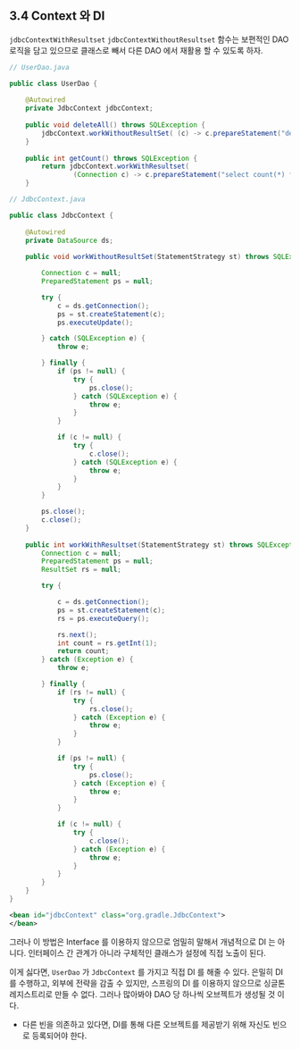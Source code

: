 
## 3.4 Context 와 DI

`jdbcContextWithResultset` `jdbcContextWithoutResultset` 함수는 보편적인 DAO 로직을 담고 있으므로 클래스로 빼서 다른 DAO 에서 재활용 할 수 있도록 하자.

```java
// UserDao.java

public class UserDao {
	
	@Autowired
	private JdbcContext jdbcContext;
	
	public void deleteAll() throws SQLException {
		jdbcContext.workWithoutResultSet( (c) -> c.prepareStatement("delete from users") );
	}
	
	public int getCount() throws SQLException {
		return jdbcContext.workWithResultset( 
				(Connection c) -> c.prepareStatement("select count(*) from users"));
	}
```

```java
// JdbcContext.java

public class JdbcContext {
	
	@Autowired
	private DataSource ds;
	
	public void workWithoutResultSet(StatementStrategy st) throws SQLException {

		Connection c = null;
		PreparedStatement ps = null;

		try {
			c = ds.getConnection();
			ps = st.createStatement(c);
			ps.executeUpdate();

		} catch (SQLException e) {
			throw e;

		} finally {
			if (ps != null) {
				try {
					ps.close();
				} catch (SQLException e) {
					throw e;
				}
			}

			if (c != null) {
				try {
					c.close();
				} catch (SQLException e) {
					throw e;
				}
			}
		}

		ps.close();
		c.close();
	}
	
	public int workWithResultset(StatementStrategy st) throws SQLException{
		Connection c = null;
		PreparedStatement ps = null;
		ResultSet rs = null;

		try {

			c = ds.getConnection();
			ps = st.createStatement(c);
			rs = ps.executeQuery();

			rs.next();
			int count = rs.getInt(1); 
			return count;
		} catch (Exception e) {
			throw e;

		} finally {
			if (rs != null) {
				try {
					rs.close();
				} catch (Exception e) {
					throw e;
				}
			}

			if (ps != null) {
				try {
					ps.close();
				} catch (Exception e) {
					throw e;
				}
			}

			if (c != null) {
				try {
					c.close();
				} catch (Exception e) {
					throw e;
				}
			}
		}
	}
}
```

```xml
<bean id="jdbcContext" class="org.gradle.JdbcContext">
</bean>
``` 

그러나 이 방법은 Interface 를 이용하지 않으므로 엄밀히 말해서 개념적으로 DI 는 아니다. 인터페이스 간 관계가 아니라 구체적인 클래스가 설정에 직접 노출이 된다. 

이게 싫다면, `UserDao` 가 `JdbcContext` 를 가지고 직접 DI 를 해줄 수 있다. 은밀히 DI 를 수행하고, 외부에 전략을 감출 수 있지만, 스프링의 DI 를 이용하지 않으므로 싱글톤레지스트리로 만들 수 없다. 그러나 많아봐야 DAO 당 하나씩 오브젝트가 생성될 것 이다.

- 다른 빈을 의존하고 있다면, DI를 통해 다른 오브젝트를 제공받기 위해 자신도 빈으로 등록되어야 한다. 
